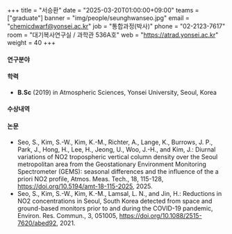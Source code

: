 +++
title = "서승환"
date = "2025-03-20T01:00:00+09:00"
teams = ["graduate"]
banner = "img/people/seunghwanseo.jpg"
email = "chemicdwarf@yonsei.ac.kr"
job = "통합과정(박사)"
phone = "02-2123-7617"
room = "대기복사연구실 / 과학관 536A호"
web = "https://atrad.yonsei.ac.kr"
weight = 40
+++

#### 연구분야

#### 학력
 + **B.Sc** (2019) in Atmospheric Sciences, Yonsei University, Seoul, Korea

#### 수상내역

#### 논문
 + Seo, S., Kim, S.-W., Kim, K.-M., Richter, A., Lange, K., Burrows, J. P., Park, J., Hong, H., Lee, H., Jeong, U., Woo, J.-H., and Kim, J.: Diurnal variations of NO2 tropospheric vertical column density over the Seoul metropolitan area from the Geostationary Environment Monitoring Spectrometer (GEMS): seasonal differences and the influence of the a priori NO2 profile, Atmos. Meas. Tech., 18, 115-128, https://doi.org/10.5194/amt-18-115-2025, 2025.
 + Seo, S., Kim, S.-W., Kim, K.-M., Lamsal, L. N., and Jin, H.: Reductions in NO2 concentrations in Seoul, South Korea detected from space and ground-based monitors prior to and during the COVID-19 pandemic, Environ. Res. Commun., 3, 051005, https://doi.org/10.1088/2515-7620/abed92, 2021.

